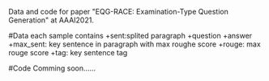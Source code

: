 Data and code for paper "EQG-RACE: Examination-Type Question Generation" at AAAI2021.

#Data
each sample contains
+sent:splited paragraph
+question
+answer
+max_sent: key sentence in paragraph with max roughe score
+rouge: max rouge score
+tag: key sentence tag


#Code 
Comming soon......
